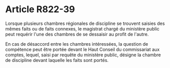 # Article R822-39

Lorsque plusieurs chambres régionales de discipline se trouvent saisies des mêmes faits ou de faits connexes, le magistrat chargé du ministère public peut requérir l'une des chambres de se dessaisir au profit de l'autre.

En cas de désaccord entre les chambres intéressées, la question de compétence peut être portée devant le Haut Conseil du commissariat aux comptes, lequel, saisi par requête du ministère public, désigne la chambre de discipline devant laquelle les faits sont portés.
